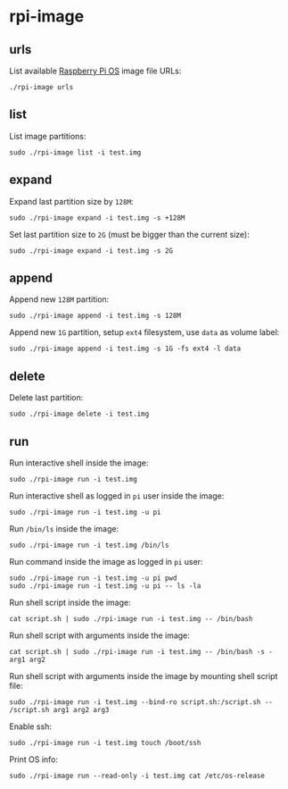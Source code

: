 # rpi-image

## urls

List available [Raspberry Pi OS](https://www.raspberrypi.com/software/operating-systems/) image file URLs:
```
./rpi-image urls
```

## list

List image partitions:
```
sudo ./rpi-image list -i test.img
```

## expand

Expand last partition size by `128M`:
```
sudo ./rpi-image expand -i test.img -s +128M
```

Set last partition size to `2G` (must be bigger than the current size):
```
sudo ./rpi-image expand -i test.img -s 2G
```

## append

Append new `128M` partition:
```
sudo ./rpi-image append -i test.img -s 128M
```

Append new `1G` partition, setup `ext4` filesystem, use `data` as volume label:
```
sudo ./rpi-image append -i test.img -s 1G -fs ext4 -l data
```

## delete

Delete last partition:
```
sudo ./rpi-image delete -i test.img
```

## run

Run interactive shell inside the image:
```
sudo ./rpi-image run -i test.img
```

Run interactive shell as logged in `pi` user inside the image:
```
sudo ./rpi-image run -i test.img -u pi
```

Run `/bin/ls` inside the image:

```
sudo ./rpi-image run -i test.img /bin/ls
```

Run command inside the image as logged in `pi` user:
```
sudo ./rpi-image run -i test.img -u pi pwd
sudo ./rpi-image run -i test.img -u pi -- ls -la
```

Run shell script inside the image:
```
cat script.sh | sudo ./rpi-image run -i test.img -- /bin/bash
```

Run shell script with arguments inside the image:
```
cat script.sh | sudo ./rpi-image run -i test.img -- /bin/bash -s - arg1 arg2
```

Run shell script with arguments inside the image by mounting shell script file:
```
sudo ./rpi-image run -i test.img --bind-ro script.sh:/script.sh -- /script.sh arg1 arg2 arg3
```

Enable ssh:
```
sudo ./rpi-image run -i test.img touch /boot/ssh
```

Print OS info:
```
sudo ./rpi-image run --read-only -i test.img cat /etc/os-release
```

